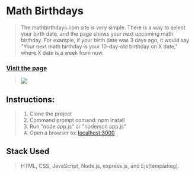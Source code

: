 # Math Birthdays

> The mathbirthdays.com site is very simple. There is a way to select your birth date, and the
> page shows your next upcoming math birthday. For example, if your birth date was 3 days ago,
> it would say "Your next math birthday is your 10-day-old birthday on X date," where X date is a
> week from now.

### [Visit the page](https://phenomenone.github.io/)

> ![](https://img.shields.io/static/v1?label=Category&message=WebApp&color=red)

## Instructions: 

> 1. Clone the project
> 2. Command prompt comand: npm install
> 3. Run "node app.js" or "nodemon app.js"
> 4. Open a browser to: [localhost:3000](http://localhost:3000/)

## Stack Used

> HTML, CSS, JavaScript, Node.js, express.js,
> and Ejs(templating).


